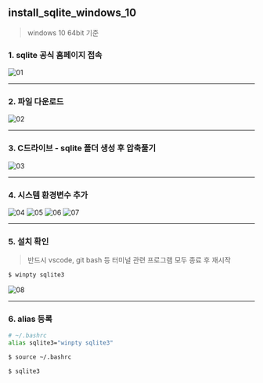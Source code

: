 ## install_sqlite_windows_10

> windows 10 64bit 기준

### 1. sqlite 공식 홈페이지 접속

![01](https://user-images.githubusercontent.com/52446416/63410179-ab6b0200-c42d-11e9-8621-c6cd72baf713.png)

---

### 2. 파일 다운로드

![02](https://user-images.githubusercontent.com/52446416/63410180-ab6b0200-c42d-11e9-9df7-a74b7ef55792.png)

---

### 3. C드라이브 - sqlite 폴더 생성 후 압축풀기

![03](https://user-images.githubusercontent.com/52446416/63410182-ab6b0200-c42d-11e9-82e5-5f4654d4b8b8.png)

---

### 4. 시스템 환경변수 추가

![04](https://user-images.githubusercontent.com/52446416/63410184-ac039880-c42d-11e9-9b01-3f066e24dbb1.png)
![05](https://user-images.githubusercontent.com/52446416/63410185-ac039880-c42d-11e9-9f5b-1017e7010f9a.png)
![06](https://user-images.githubusercontent.com/52446416/63410186-ac039880-c42d-11e9-8ce7-6cfcc69e0e8d.png)
![07](https://user-images.githubusercontent.com/52446416/63410188-ac9c2f00-c42d-11e9-8d37-0114e881f312.png)

---

### 5. 설치 확인

> 반드시 vscode, git bash 등 터미널 관련 프로그램 모두 종료 후 재시작

```bash
$ winpty sqlite3
```

![08](https://user-images.githubusercontent.com/52446416/63410190-ac9c2f00-c42d-11e9-9c85-1fddec3a89a8.png)

---

### 6. alias 등록

```bash
# ~/.bashrc
alias sqlite3="winpty sqlite3"
```

```bash
$ source ~/.bashrc
```

```bash
$ sqlite3
```


